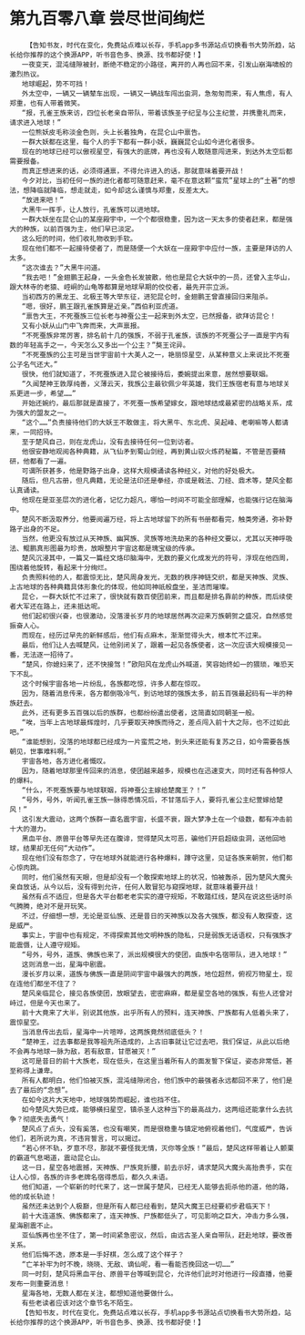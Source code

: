 # 第九百零八章 尝尽世间绚烂
        【告知书友，时代在变化，免费站点难以长存，手机app多书源站点切换看书大势所趋，站长给你推荐的这个换源APP，听书音色多、换源、找书都好使！】
       一夜变天，混沌缝隙被封，断绝不稳定的小路径，离开的人再也回不来，引发山崩海啸般的激烈热议。
       地球崛起，势不可挡！
       外太空中，一辆又一辆辇车出现，一辆又一辆战车闯出虫洞，急匆匆而来，有人焦虑，有人郑重，也有人带着微笑。
       “报，孔雀王族来访，四位长老亲自带队，带着该族圣子纪呈与公主纪萱，并携重礼而来，请求进入地球！”
       一位熊妖皮毛称淡金色则，头上长着独角，在昆仑山中禀告。
       一群大妖都在这里，每个人的手下都有一群小妖，巍巍昆仑山如今进化者很多。
       现在的地球已经可以傲视星空，有强大的底牌，再也没有人敢随意闯进来，到达外太空后都需要报备。
       而真正想进来的话，必须得通禀，不得允许进入的话，那就意味着要开战！
       今夕对比，当初任何一族的进化者都可随意赶来，毫不在意这颗“蛮荒”星球上的“土著”的想法，想降临就降临，想走就走，如今却这么谨慎与郑重，反差太大。
       “放进来吧！”
       大黑牛一挥手，让人放行，孔雀族可以进地球。
       一群大妖坐在昆仑山的某座殿宇中，一个个都很稳重，因为这一天太多的使者赶来，都是强大的种族，以前百强为主，他们早已淡定。
       这么短的时间，他们收礼物收到手软。
       现在他们都不一起接待使者了，而是随便一个大妖在一座殿宇中应付一族，主要是拜访的人太多。
       “这次谁去？”大黑牛问道。
       “我去吧！”金翅鹏王起身，一头金色长发披散，他也是昆仑大妖中的一员，还曾入主华山，跟大林寺的老猿、崆峒的山龟等都算是地球早期的佼佼者，最先开宗立派。
       当初西方的黑龙王、北极王等大举东征，进犯昆仑时，金翅鹏王曾直接回归来阻杀。
       “嗯，很好，鹏王跟孔雀族算是近亲。”西伯利亚虎道。
       “禀告大王，不死蚕族三位长老与神蚕公主一起来到外太空，已然报备，欲拜访昆仑！
       又有小妖从山门中飞奔而来，大声禀报。
       “不死蚕族非常厉害，排名前十几的强族，不弱于孔雀族，该族的不死蚕公子一直是宇内有数的年轻高手之一，今天怎么又多出一个公主？”獒王诧异。
       “不死蚕族的公主可是当世宇宙前十大美人之一，艳丽惊星空，从某种意义上来说比不死蚕公子名气还大。”
       很快，他们就知道了，不死蚕族进入昆仑被接待后，委婉提出来意，居然想要联姻。
       “久闻楚神王敦厚纯善，义薄云天，我族公主最钦佩少年英雄，我们王族宿老有意与地球关系更进一步，希望……”
       开始还婉约，最后那就是直接了，不死蚕一族希望嫁女，跟地球结成最紧密的战略关系，成为强大的盟友之一。
       “这个……”负责接待他们的大妖王不敢做主，将大黑牛、东北虎、吴起峰、老喇嘛等人都请来，一同招待。
       至于楚风自己，则在龙虎山，没有去接待任何一位到访者。
       他很安静地观阅各种典籍，从飞仙矛到蜀山剑经，再到黄山驭火炼药秘篇，不管是否要精研，他都看了一遍。
       可谓所获甚多，他是野路子出身，这样大规模诵读各种经义，对他的好处极大。
       随后，但凡古册，但凡典籍，无论是法印还是拳经，亦或是戟法、刀经、鼎术等，楚风全都认真诵读。
       他现在是亚圣层次的进化者，记忆力超凡，哪怕一时间不可能全部理解，也能强行记在脑海中。
       楚风不断汲取养分，他要阅遍万经，将上古地球留下的所有书册都看完，触类旁通，弥补野路子出身的不足。
       当然，他更没有放过从天神族、幽冥族、灵族等地洗劫来的各种经文要以，尤其以天神呼吸法、鲲鹏真形图最为珍贵，放眼整片宇宙这都是瑰宝级的传承。
       楚风沉浸其中，一篇又一篇经文烙印脑海中，无数的要义化成发光的符号，浮现在他四周，围绕着他旋转，看起来十分绚烂。
       负责照料他的人，都震惊无比，楚风周身发光，无数的秩序神链交织，都是天神族、灵族、上古地球的各种典籍具体形象化的体现，他如同神祇般盘坐，圣洁而璀璨。
       昆仑，一群大妖忙不过来了，很快就有数百使团前来，而且都是排名靠前的种族，而后续使者大军还在路上，还未抵达呢。
       他们起初很兴奋，也很激动，没落漫长岁月的地球居然再次迎来万族朝贺之盛况，自然感觉振奋人心。
       而现在，经历过早先的新鲜感后，他们有点麻木，渐渐觉得头大，根本忙不过来。
       最后，他们让人去喊楚风，让他别闭关了，跟着一起见各族使者，这一次应该大规模接见一番，无法逐一招待了。
       “楚风，你媳妇来了，还不快接驾！”欧阳风在龙虎山外喊道，笑容始终如一的猥琐，唯恐天下不乱。
       这个时候宇宙各地一片纷乱，各族都吃惊，许多人都在惊叹。
       因为，随着消息传来，各方都倒吸冷气，到访地球的强族太多，前五百强最起码有一半的种族赶去。
       此外，还有更多五百强以后的族群，也都纷纷遣出使者，这简直如同朝圣一般。
       “唉，当年上古地球最辉煌时，几乎要取天神族而待之，差点闯入前十大之际，也不过如此吧。”
       “谁能想到，没落的地球都已经成为一片蛮荒之地，到头来还能有复苏之日，如今需要各族朝见，世事难料啊。”
       宇宙各地，各方进化者慨叹。
       因为，随着地球那里传回来的消息，使团越来越多，规模也在迅速变大，同时还有各种惊人的爆料。
       “什么，不死蚕族要与地球联姻，将神蚕公主嫁给楚魔王？！”
       “号外，号外，听闻孔雀王族一脉得悉情况后，不甘落后于人，要将孔雀公主纪萱嫁给楚风！”
       这引发大震动，这两个族群一直名震宇宙，长盛不衰，跟大梦净土在一个级数，都有冲击前十大的潜力。
       黑血平台、原兽平台等早先还在腹诽，觉得楚风太可恶，骗他们开启超级虫洞，送他回地球，结果却无任何“大动作”。
       现在他们没有怨念了，守在地球外就能进行各种爆料，蹲守这里，见证各族来朝贺，他们都心惊肉跳。
       同时，他们虽然有天眼，但是却没有一个敢探索地球上的状况，怕被轰杀，因为楚风大魔头亲自放话，从今以后，没有得到允许，任何人敢冒犯与窥探地球，就意味着要开战！
       虽然有点不适应，但是各大平台都老老实实的遵守规矩，不敢踏红线，楚风在说这些话时杀气腾腾，绝对不是开玩笑。
       不过，仔细想一想，无论是亚仙族、还是昔日的天神族以及各大强族，都没有人敢探查，这是威严。
       事实上，宇宙中也有规定，不得探索其他文明种族的隐私，只是弱族无话语权，只有强族才能震慑，让人遵守规矩。
       “号外，号外，道族、佛族也来了，派出规模很大的使团，由族中名宿带队，进入地球！”
       这则消息一出，星海中剧震。
       漫长岁月以来，道族与佛族一直是阴间宇宙中最强大的两族，地位超然，俯视万物星土，现在连他们都坐不住了？
       楚风亲临昆仑，接见各族使团，放眼望去，密密麻麻，都是星空各地的强族，有些人还曾对峙过，但是今天也来了。
       前十大竟来了大半，别说其他族，出乎所有人的预料，连天神族、尸族都有人低着头来了，震惊星空。
       当消息传出去后，星海中一片喧哗，这两族竟然彻底低头？！
       “楚神王，过去事都是我等祖先所造成的，上古旧事就让它过去吧，我们保证，从此以后绝不会再与地球一脉为敌，若有敌意，甘愿被灭！”
       这可是昔日的前十大族老，现在低头，在这里当着所有人的面发誓下保证，姿态非常低，甚至称得上谦卑。
       所有人都明白，他们怕被灭族，混沌缝隙闭合，他们族中的最强者永远都回不来了，他们是去了最后的“念想”。
       在如今这片大天地中，地球强势而崛起，谁也挡不住。
       如今楚风大势已成，能够横扫星空，镇杀圣人这种当下的最高战力，这两组还能拿什么去抗争？彻底失去勇气！
       楚风点了点头，没有奚落，也没有嘲笑，而是很稳重与镇定地俯视着他们，气度威严，告诉他们，若所说为真，不违背誓言，可以揭过。
       “若心怀不轨，歹意不尽，那就不要怪我无情，灭你等全族！”最后，楚风这样带着让人颤栗的霸道气息喝道，震动昆仑山。
       这一日，星空各地震撼，天神族、尸族竞折腰，前去示好，请求楚风大魔头高抬贵手，实在让人心惊，各族的许多老牌名宿得悉后，都久久未语。
       他们知道，一个崭新的时代来了，这一世属于楚风，已经无人能够去扼杀他的道，他的路，他的成长轨迹！
       虽然还未达到个人极巅，但是所有人都已经看到，楚风大魔王已经要初步君临天下！
       前十大连道族、佛族都来了，连天神族、尸族都低头了，可见影响之巨大，冲击力多么强，星海剧震不止。
       亚仙族再也坐不住了，第一时间紧急密议，然后，由远古圣人亲自带队，赶赴地球，要改善关系。
       他们后悔不迭，原本是一手好棋，怎么成了这个样子？
       “亡羊补牢为时不晚，晓晓、无敌、谪仙呢，看一看能否挽回这一切……”
       同一时刻，楚风将黑血平台、原兽平台等喊到昆仑，允许他们此时对他进行一段直播，他要发布一则重要消息！
       星海各地，无数人都在关注，都想知道他要做什么。
       有些老读者应该对这个章节名不陌生。
       【告知书友，时代在变化，免费站点难以长存，手机app多书源站点切换看书大势所趋，站长给你推荐的这个换源APP，听书音色多、换源、找书都好使！】